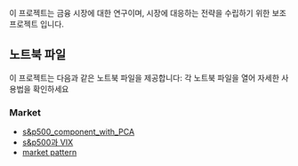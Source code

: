이 프로젝트는 금융 시장에 대한 연구이며, 시장에 대응하는 전략을 수립하기 위한 보조 프로젝트 입니다.

## 노트북 파일
이 프로젝트는 다음과 같은 노트북 파일을 제공합니다:
각 노트북 파일을 열어 자세한 사용법을 확인하세요

### Market
- [s&p500_component_with_PCA](https://githubtocolab.com/xikest/research_market_finance/blob/main/note/stock/snp500_component_with_PCA.ipynb)
- [s&p500과 VIX](https://githubtocolab.com/xikest/research_market_finance/blob/main/note/stock/SPX%EC%99%80%20VIX%20%EA%B4%80%EA%B3%84.ipynb)
- [market pattern](https://githubtocolab.com/xikest/research_market_finance/blob/main/note/stock/market_pattern.ipynb)